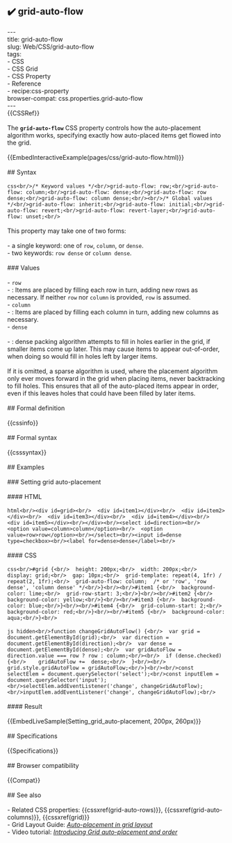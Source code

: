 ## ✔️ grid-auto-flow 
 ---<br/>title: grid-auto-flow<br/>slug: Web/CSS/grid-auto-flow<br/>tags:<br/>  - CSS<br/>  - CSS Grid<br/>  - CSS Property<br/>  - Reference<br/>  - recipe:css-property<br/>browser-compat: css.properties.grid-auto-flow<br/>---<br/>{{CSSRef}}<br/><br/>The **`grid-auto-flow`** CSS property controls how the auto-placement algorithm works, specifying exactly how auto-placed items get flowed into the grid.<br/><br/>{{EmbedInteractiveExample(pages/css/grid-auto-flow.html)}}<br/><br/>## Syntax<br/><br/>```css<br/>/* Keyword values */<br/>grid-auto-flow: row;<br/>grid-auto-flow: column;<br/>grid-auto-flow: dense;<br/>grid-auto-flow: row dense;<br/>grid-auto-flow: column dense;<br/><br/>/* Global values */<br/>grid-auto-flow: inherit;<br/>grid-auto-flow: initial;<br/>grid-auto-flow: revert;<br/>grid-auto-flow: revert-layer;<br/>grid-auto-flow: unset;<br/>```<br/><br/>This property may take one of two forms:<br/><br/>- a single keyword: one of `row`, `column`, or `dense`.<br/>- two keywords: `row dense` or `column dense`.<br/><br/>### Values<br/><br/>- `row`<br/>  - : Items are placed by filling each row in turn, adding new rows as necessary. If neither `row` nor `column` is provided, `row` is assumed.<br/>- `column`<br/>  - : Items are placed by filling each column in turn, adding new columns as necessary.<br/>- `dense`<br/><br/>  - : dense packing algorithm attempts to fill in holes earlier in the grid, if smaller items come up later. This may cause items to appear out-of-order, when doing so would fill in holes left by larger items.<br/><br/>    If it is omitted, a sparse algorithm is used, where the placement algorithm only ever moves forward in the grid when placing items, never backtracking to fill holes. This ensures that all of the auto-placed items appear in order, even if this leaves holes that could have been filled by later items.<br/><br/>## Formal definition<br/><br/>{{cssinfo}}<br/><br/>## Formal syntax<br/><br/>{{csssyntax}}<br/><br/>## Examples<br/><br/>### Setting grid auto-placement<br/><br/>#### HTML<br/><br/>```html<br/><div id=grid><br/>  <div id=item1></div><br/>  <div id=item2></div><br/>  <div id=item3></div><br/>  <div id=item4></div><br/>  <div id=item5></div><br/></div><br/><select id=direction><br/>  <option value=column>column</option><br/>  <option value=row>row</option><br/></select><br/><input id=dense type=checkbox><br/><label for=dense>dense</label><br/>```<br/><br/>#### CSS<br/><br/>```css<br/>#grid {<br/>  height: 200px;<br/>  width: 200px;<br/>  display: grid;<br/>  gap: 10px;<br/>  grid-template: repeat(4, 1fr) / repeat(2, 1fr);<br/>  grid-auto-flow: column;  /* or 'row', 'row dense', 'column dense' */<br/>}<br/><br/>#item1 {<br/>  background-color: lime;<br/>  grid-row-start: 3;<br/>}<br/><br/>#item2 {<br/>  background-color: yellow;<br/>}<br/><br/>#item3 {<br/>  background-color: blue;<br/>}<br/><br/>#item4 {<br/>  grid-column-start: 2;<br/>  background-color: red;<br/>}<br/><br/>#item5 {<br/>  background-color: aqua;<br/>}<br/>```<br/><br/>```js hidden<br/>function changeGridAutoFlow() {<br/>  var grid = document.getElementById(grid);<br/>  var direction = document.getElementById(direction);<br/>  var dense = document.getElementById(dense);<br/>  var gridAutoFlow = direction.value === row ? row : column;<br/><br/>  if (dense.checked) {<br/>    gridAutoFlow +=  dense;<br/>  }<br/><br/>  grid.style.gridAutoFlow = gridAutoFlow;<br/>}<br/><br/>const selectElem = document.querySelector('select');<br/>const inputElem = document.querySelector('input');<br/>selectElem.addEventListener('change', changeGridAutoFlow);<br/>inputElem.addEventListener('change', changeGridAutoFlow);<br/>```<br/><br/>#### Result<br/><br/>{{EmbedLiveSample(Setting_grid_auto-placement, 200px, 260px)}}<br/><br/>## Specifications<br/><br/>{{Specifications}}<br/><br/>## Browser compatibility<br/><br/>{{Compat}}<br/><br/>## See also<br/><br/>- Related CSS properties: {{cssxref(grid-auto-rows)}}, {{cssxref(grid-auto-columns)}}, {{cssxref(grid)}}<br/>- Grid Layout Guide: _[Auto-placement in grid layout](/en-US/docs/Web/CSS/CSS_Grid_Layout/Auto-placement_in_CSS_Grid_Layout)_<br/>- Video tutorial: _[Introducing Grid auto-placement and order](https://gridbyexample.com/video/series-auto-placement-order/)_<br/>